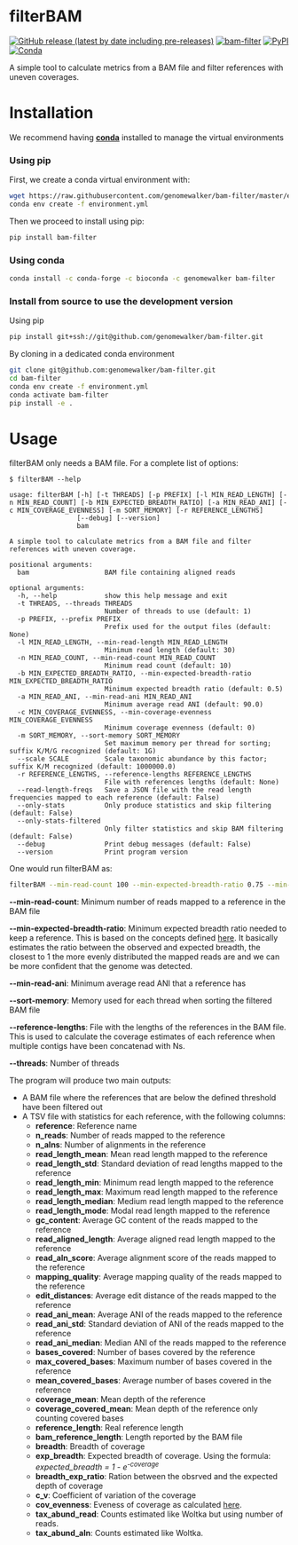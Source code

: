 
# filterBAM


[![GitHub release (latest by date including pre-releases)](https://img.shields.io/github/v/release/genomewalker/bam-filter?include_prereleases&label=version)](https://github.com/genomewalker/bam-filter/releases) [![bam-filter](https://github.com/genomewalker/bam-filter/workflows/filterBAM_ci/badge.svg)](https://github.com/genomewalker/bam-filter/actions) [![PyPI](https://img.shields.io/pypi/v/bam-filter)](https://pypi.org/project/bam-filter/) [![Conda](https://img.shields.io/conda/v/genomewalker/bam-filter)](https://anaconda.org/genomewalker/bam-filter)


A simple tool to calculate metrics from a BAM file and filter references with uneven coverages.

# Installation

We recommend having [**conda**](https://docs.conda.io/en/latest/) installed to manage the virtual environments

### Using pip

First, we create a conda virtual environment with:

```bash
wget https://raw.githubusercontent.com/genomewalker/bam-filter/master/environment.yml
conda env create -f environment.yml
```

Then we proceed to install using pip:

```bash
pip install bam-filter
```

### Using conda

```bash
conda install -c conda-forge -c bioconda -c genomewalker bam-filter
```

### Install from source to use the development version

Using pip

```bash
pip install git+ssh://git@github.com/genomewalker/bam-filter.git
```

By cloning in a dedicated conda environment

```bash
git clone git@github.com:genomewalker/bam-filter.git
cd bam-filter
conda env create -f environment.yml
conda activate bam-filter
pip install -e .
```


# Usage

filterBAM only needs a BAM file. For a complete list of options:

```
$ filterBAM --help

usage: filterBAM [-h] [-t THREADS] [-p PREFIX] [-l MIN_READ_LENGTH] [-n MIN_READ_COUNT] [-b MIN_EXPECTED_BREADTH_RATIO] [-a MIN_READ_ANI] [-c MIN_COVERAGE_EVENNESS] [-m SORT_MEMORY] [-r REFERENCE_LENGTHS]
                 [--debug] [--version]
                 bam

A simple tool to calculate metrics from a BAM file and filter references with uneven coverage.

positional arguments:
  bam                   BAM file containing aligned reads

optional arguments:
  -h, --help            show this help message and exit
  -t THREADS, --threads THREADS
                        Number of threads to use (default: 1)
  -p PREFIX, --prefix PREFIX
                        Prefix used for the output files (default: None)
  -l MIN_READ_LENGTH, --min-read-length MIN_READ_LENGTH
                        Minimum read length (default: 30)
  -n MIN_READ_COUNT, --min-read-count MIN_READ_COUNT
                        Minimum read count (default: 10)
  -b MIN_EXPECTED_BREADTH_RATIO, --min-expected-breadth-ratio MIN_EXPECTED_BREADTH_RATIO
                        Minimum expected breadth ratio (default: 0.5)
  -a MIN_READ_ANI, --min-read-ani MIN_READ_ANI
                        Minimum average read ANI (default: 90.0)
  -c MIN_COVERAGE_EVENNESS, --min-coverage-evenness MIN_COVERAGE_EVENNESS
                        Minimum coverage evenness (default: 0)
  -m SORT_MEMORY, --sort-memory SORT_MEMORY
                        Set maximum memory per thread for sorting; suffix K/M/G recognized (default: 1G)
  --scale SCALE         Scale taxonomic abundance by this factor; suffix K/M recognized (default: 1000000.0)
  -r REFERENCE_LENGTHS, --reference-lengths REFERENCE_LENGTHS
                        File with references lengths (default: None)
  --read-length-freqs   Save a JSON file with the read length frequencies mapped to each reference (default: False)
  --only-stats          Only produce statistics and skip filtering (default: False)
  --only-stats-filtered
                        Only filter statistics and skip BAM filtering (default: False)
  --debug               Print debug messages (default: False)
  --version             Print program version
```

One would run filterBAM as:

```bash
filterBAM --min-read-count 100 --min-expected-breadth-ratio 0.75 --min-read-ani 98 --sort-memory 1G --reference-lengths gtdb-r202.len.map --threads 16  c55d4e2df1.dedup.bam 
```

**--min-read-count**: Minimum number of reads mapped to a reference in the BAM file

**--min-expected-breadth-ratio**: Minimum expected breadth ratio needed to keep a reference. This is based on the concepts defined [here](https://instrain.readthedocs.io/en/latest/important_concepts.html#detecting-organisms-in-metagenomic-data). It basically estimates the ratio between the observed and expected breadth, the closest to 1 the more evenly distributed the mapped reads are and we can be more confident that the genome was detected.

**--min-read-ani**: Minimum average read ANI that a reference has

**--sort-memory**: Memory used for each thread when sorting the filtered BAM file

**--reference-lengths**: File with the lengths of the references in the BAM file. This is used to calculate the coverage estimates of each reference when multiple contigs have been concatenad with Ns.

**--threads**: Number of threads


The program will produce two main outputs:
 - A BAM file where the references that are below the defined threshold have been filtered out
 - A TSV file with statistics for each reference, with the following columns:
    - **reference**: Reference name
    - **n_reads**: Number of reads mapped to the reference
    - **n_alns**: Number of alignments in the reference
    - **read_length_mean**: Mean read length mapped to the reference
    - **read_length_std**: Standard deviation of read lengths mapped to the reference
    - **read_length_min**: Minimum read length mapped to the reference
    - **read_length_max**: Maximum read length mapped to the reference
    - **read_length_median**: Medium read length mapped to the reference
    - **read_length_mode**: Modal read length mapped to the reference
    - **gc_content**: Average GC content of the reads mapped to the reference
    - **read_aligned_length**: Average aligned read length mapped to the reference
    - **read_aln_score**: Average alignment score of the reads mapped to the reference
    - **mapping_quality**: Average mapping quality of the reads mapped to the reference
    - **edit_distances**: Average edit distance of the reads mapped to the reference
    - **read_ani_mean**: Average ANI of the reads mapped to the reference
    - **read_ani_std**: Standard deviation of ANI of the reads mapped to the reference
    - **read_ani_median**: Median ANI of the reads mapped to the reference
    - **bases_covered**: Number of bases covered by the reference
    - **max_covered_bases**: Maximum number of bases covered in the reference
    - **mean_covered_bases**: Average number of bases covered in the reference
    - **coverage_mean**: Mean depth of the reference
    - **coverage_covered_mean**: Mean depth of the reference only counting covered bases
    - **reference_length**: Real reference length
    - **bam_reference_length**: Length reported by the BAM file
    - **breadth**: Breadth of coverage 
    - **exp_breadth**: Expected breadth of coverage. Using the formula: _expected_breadth = 1 - e<sup>-coverage</sup>_
    - **breadth_exp_ratio**: Ration between the obsrved and the expected depth of coverage
    - **c_v**: Coefficient of variation of the coverage
    - **cov_evenness**: Eveness of coverage as calculated [here](https://www.nature.com/articles/jhg201621).
    - **tax_abund_read**: Counts estimated like Woltka but using number of reads.
    - **tax_abund_aln**: Counts estimated like Woltka.
